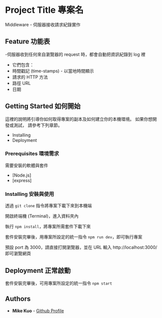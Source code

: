 # Project Title 專案名

Middleware - 伺服器接收請求紀錄實作

## Feature 功能表

-伺服器收到任何來自瀏覽器的 request 時，都會自動把資訊紀錄到 log 裡

-  它們包含：
  - 時間戳記 (time-stamps) - 以當地時間顯示
  - 請求的 HTTP 方法
  - 路徑 URL
  - 日期

## Getting Started 如何開始

這裡的說明將引導你如何取得專案的副本及如何建立你的本機環境。 如果你想開發或測試， 請參考下列章節。

* Installing
* Deployment

### Prerequisites 環境需求

需要安裝的軟體與套件

- [Node.js]
- [express]

### Installing 安裝與使用

透過 `git clone` 指令將專案下載下來到本機端

開啟終端機 (Terminal)，進入資料夾內

執行 `npm install`，將專案所需套件下載下來

套件安裝完畢後，用專案所設定的統一指令 `npm run dev`，即可執行專案

預設 port 為 3000，請直接打開瀏覽器，並在 URL 輸入 http://localhost:3000/ 即可瀏覽網頁


## Deployment 正常啟動

套件安裝完畢後，可用專案所設定的統一指令 `npm start` 

## Authors

* **Mike Kuo** - [Github Profile](https://github.com/mk900)


